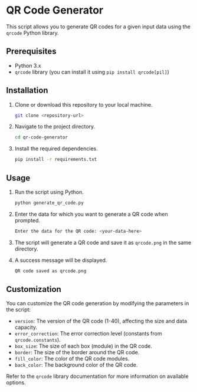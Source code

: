 # QR Code Generator

This script allows you to generate QR codes for a given input data using the `qrcode` Python library.

## Prerequisites

- Python 3.x
- `qrcode` library (you can install it using `pip install qrcode[pil]`)

## Installation

1. Clone or download this repository to your local machine.

   ```bash
   git clone <repository-url>
   ```

2. Navigate to the project directory.

   ```bash
   cd qr-code-generator
   ```

3. Install the required dependencies.

   ```bash
   pip install -r requirements.txt
   ```

## Usage

1. Run the script using Python.

   ```bash
   python generate_qr_code.py
   ```

2. Enter the data for which you want to generate a QR code when prompted.

   ```bash
   Enter the data for the QR code: <your-data-here>
   ```

3. The script will generate a QR code and save it as `qrcode.png` in the same directory.

4. A success message will be displayed.

   ```bash
   QR code saved as qrcode.png
   ```

## Customization

You can customize the QR code generation by modifying the parameters in the script:

- `version`: The version of the QR code (1-40), affecting the size and data capacity.
- `error_correction`: The error correction level (constants from `qrcode.constants`).
- `box_size`: The size of each box (module) in the QR code.
- `border`: The size of the border around the QR code.
- `fill_color`: The color of the QR code modules.
- `back_color`: The background color of the QR code.

Refer to the `qrcode` library documentation for more information on available options.
